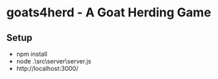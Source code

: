 # goats4herd - A Goat Herding Game

## Setup

- npm install
- node .\src\server\server.js
- http://localhost:3000/
